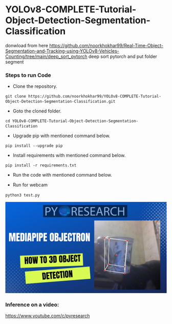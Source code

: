 # YOLOv8-COMPLETE-Tutorial-Object-Detection-Segmentation-Classification


donwload from here https://github.com/noorkhokhar99/Real-Time-Object-Segmentation-and-Tracking-using-YOLOv8-Vehicles-Counting/tree/main/deep_sort_pytorch
deep sort pytorch and put folder segment



### Steps to run Code
- Clone the repository.
```
git clone https://github.com/noorkhokhar99/YOLOv8-COMPLETE-Tutorial-Object-Detection-Segmentation-Classification.git
```
- Goto the cloned folder.
```
cd YOLOv8-COMPLETE-Tutorial-Object-Detection-Segmentation-Classification

```
- Upgrade pip with mentioned command below.
```
pip install --upgrade pip
```
- Install requirements with mentioned command below.
```
pip install -r requirements.txt
```
- Run the code with mentioned command below.

 - Run for webcam
 
`python3 test.py`


<p align="center">
<img src="https://github.com/noorkhokhar99/MediaPipe-3d-Object/blob/main/Blue%20Halftone%20Secret%20Tips%20Social%20Media%20Tutorial%20YouTube%20Thumbnail%20(1).png">
</p>






### Inference on a video:
https://www.youtube.com/c/pyresearch


 
